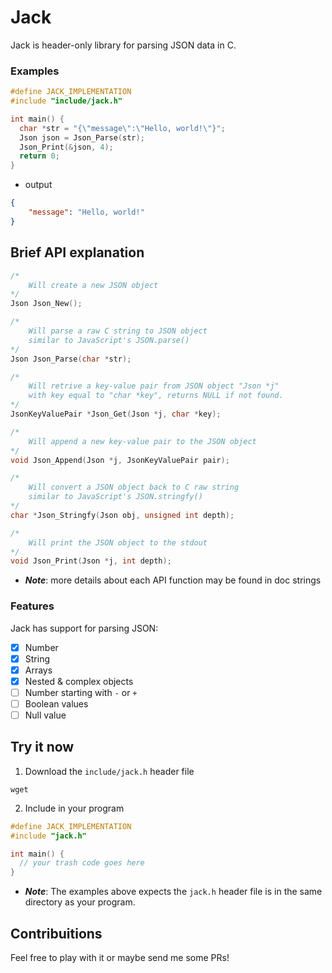 # Jack

Jack is header-only library for parsing JSON data in C.

### Examples

```C
#define JACK_IMPLEMENTATION
#include "include/jack.h"

int main() {
  char *str = "{\"message\":\"Hello, world!\"}";
  Json json = Json_Parse(str);
  Json_Print(&json, 4);
  return 0;
}

```
- output

```json
{
    "message": "Hello, world!"
}
```

## Brief API explanation

```C
/*
    Will create a new JSON object
*/
Json Json_New();

/*
    Will parse a raw C string to JSON object
    similar to JavaScript's JSON.parse()
*/
Json Json_Parse(char *str);

/*
    Will retrive a key-value pair from JSON object "Json *j"
    with key equal to "char *key", returns NULL if not found.
*/
JsonKeyValuePair *Json_Get(Json *j, char *key);

/*
    Will append a new key-value pair to the JSON object
*/
void Json_Append(Json *j, JsonKeyValuePair pair);

/*
    Will convert a JSON object back to C raw string
    similar to JavaScript's JSON.stringfy()
*/
char *Json_Stringfy(Json obj, unsigned int depth);

/*
    Will print the JSON object to the stdout
*/
void Json_Print(Json *j, int depth);
```
- ***Note***: more details about each API function may be found in doc strings

### Features

Jack has support for parsing JSON:

- [x] Number
- [x] String
- [x] Arrays
- [x] Nested & complex objects
- [ ] Number starting with `-` or `+`
- [ ] Boolean values 
- [ ] Null value 

## Try it now

1. Download the `include/jack.h` header file

```shell
wget
```

2. Include in your program

```C
#define JACK_IMPLEMENTATION
#include "jack.h"

int main() {
  // your trash code goes here
}
```
- ***Note***: The examples above expects the `jack.h` header file is in the same directory as your program.


## Contribuitions

Feel free to play with it or maybe send me some PRs!
